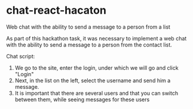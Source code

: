 # chat-react-hacaton
Web chat with the ability to send a message to a person from a list

As part of this hackathon task, it was necessary to implement a web chat with the ability to send a message to a person from the contact list.

Chat script:
1. We go to the site, enter the login, under which we will go and click "Login"
2. Next, in the list on the left, select the username and send him a message.
3. It is important that there are several users and that you can switch between them, while seeing messages for these users
